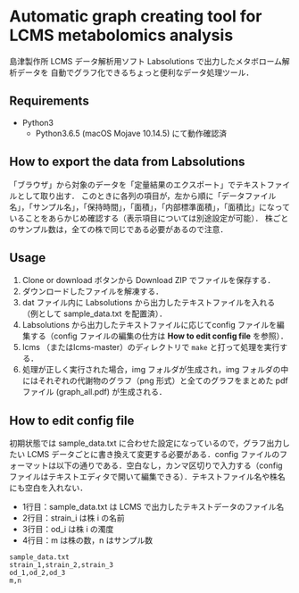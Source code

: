 # Automatic graph creating tool for LCMS metabolomics analysis
島津製作所 LCMS データ解析用ソフト Labsolutions で出力したメタボローム解析データを
自動でグラフ化できるちょっと便利なデータ処理ツール．

## Requirements
* Python3
  - Python3.6.5 (macOS Mojave 10.14.5) にて動作確認済

## How to export the data from Labsolutions
「ブラウザ」から対象のデータを「定量結果のエクスポート」でテキストファイルとして取り出す．
このときに各列の項目が，左から順に「データファイル名」，「サンプル名」，「保持時間」，「面積」，「内部標準面積」，「面積比」になっていることをあらかじめ確認する（表示項目については別途設定が可能）．
株ごとのサンプル数は，全ての株で同じである必要があるので注意．

## Usage
1. Clone or download ボタンから Download ZIP でファイルを保存する．
2. ダウンロードしたファイルを解凍する．
3. dat ファイル内に Labsolutions から出力したテキストファイルを入れる（例として sample_data.txt を配置済）．
4. Labsolutions から出力したテキストファイルに応じてconfig ファイルを編集する（config ファイルの編集の仕方は **How to edit config file** を参照）．
5. lcms （またはlcms-master）のディレクトリで `make` と打って処理を実行する．
6. 処理が正しく実行された場合，img フォルダが生成され，img フォルダの中にはそれぞれの代謝物のグラフ（png 形式）と全てのグラフをまとめた pdf ファイル (graph_all.pdf) が生成される．

## How to edit config file
初期状態では sample_data.txt に合わせた設定になっているので，グラフ出力したい LCMS データごとに書き換えて変更する必要がある．config ファイルのフォーマットは以下の通りである．空白なし，カンマ区切りで入力する（config ファイルはテキストエディタで開いて編集できる）．テキストファイル名や株名にも空白を入れない．

* 1行目：sample_data.txt は LCMS で出力したテキストデータのファイル名
* 2行目：strain_i は株 i の名前
* 3行目：od_i は株 i の濁度
* 4行目：m は株の数，n はサンプル数

```
sample_data.txt
strain_1,strain_2,strain_3
od_1,od_2,od_3
m,n
```
